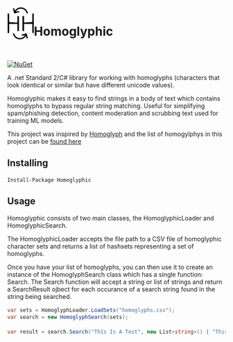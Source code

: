 ﻿<img src="https://github.com/AlanRVA/Homoglyphic/blob/master/logo.svg" height="75" align="left" />

# Homoglyphic

<br/>

[![NuGet](https://img.shields.io/nuget/vpre/homoglyphic.svg)](https://www.nuget.org/packages/homoglyphic/)

A .net Standard 2/C# library for working with homoglyphs (characters that look identical or similar but have different unicode values).

Homoglyphic makes it easy to find strings in a body of text which contains homoglyphs to bypass regular string matching. Useful for simplifying spam/phishing detection, content moderation and scrubbing text used for training ML models.

This project was inspired by [Homoglyph](https://github.com/codebox/homoglyph) and the list of homogylphys in this project can be [found here](https://github.com/codebox/homoglyph/tree/master/raw_data/char_codes.txt)

## Installing

    Install-Package Homoglyphic

## Usage

Homoglyphic consists of two main classes, the HomoglyphicLoader and HomoglyphicSearch.

The HomoglyphicLoader accepts the file path to a CSV file of homoglyphic character sets and returns a list of hashsets representing a set of homoglyphs.

Once you have your list of homoglyphs, you can then use it to create an instance of the HomoglyphSearch class which has a single function: Search. The Search function will accept a string or list of strings and return a SearchResult ojbect for each occurance of a search string found in the string being searched.

```cs
var sets = HomoglyphLoader.LoadSets("homoglyphs.csv");
var search = new HomoglyphSearch(sets);

var result = search.Search("Th1s Is A Test", new List<string>() { "This", "Test" });
```